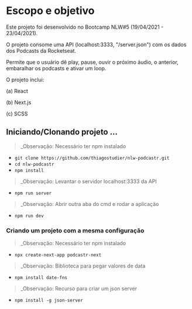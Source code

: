 # Escopo e objetivo

Este projeto foi desenvolvido no Bootcamp NLW#5 (19/04/2021 - 23/04/2021).

O projeto consome uma API (localhost:3333, "/server.json") com os dados dos Podcasts da Rocketseat. 

Permite que o usuário dê play, pause, ouvir o próximo áudio, o anterior, embaralhar os podcasts e ativar um loop.

O projeto inclui:

(a) React

(b) Next.js

(c) SCSS

## Iniciando/Clonando projeto ...

> _Observação: Necessário ter npm instalado

- `git clone https://github.com/thiagostudier/nlw-podcastr.git`
- `cd nlw-podcastr`
- `npm install`

> _Observação: Levantar o servidor localhost:3333 da API

- `npm run server`

> _Observação: Abrir outra aba do cmd e rodar a aplicação

- `npm run dev`

### Criando um projeto com a mesma configuração

> _Observação: Necessário ter npm instalado

- `npx create-next-app podcastr-next`

> _Observação: Biblioteca para pegar valores de data

- `npm install date-fns`

> _Observação: Recurso para criar um json server

- `npm install -g json-server`
